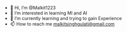 - 👋 Hi, I’m @Malkit1223
- 👀 I’m interested in learning Ml and AI
- 🌱 I’m currently learning and trying to gain Experience
- 📫 How to reach me malkitsinghgulati@gmail.com

<!---
Malkit1223/Malkit1223 is a ✨ special ✨ repository because its `README.md` (this file) appears on your GitHub profile.
You can click the Preview link to take a look at your changes.
--->
